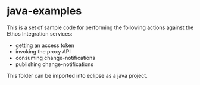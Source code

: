# java-examples
This is a set of sample code for performing the following actions against the Ethos Integration services:
- getting an access token
- invoking the proxy API
- consuming change-notifications
- publishing change-notifications

This folder can be imported into eclipse as a java project.
